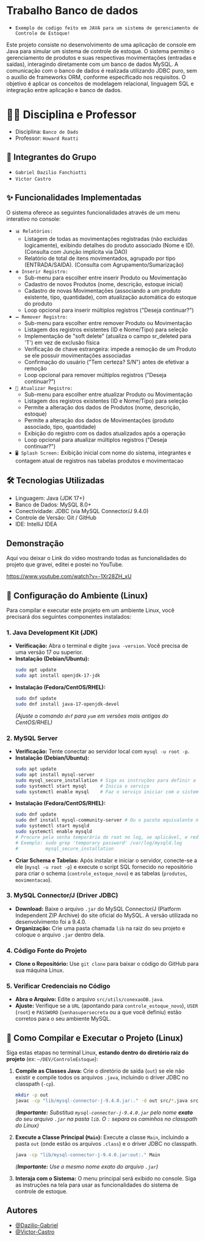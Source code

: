 # Trabalho Banco de dados
- `Exemplo de codigo feito em JAVA para um sistema de gerenciamento de Controle de Estoque!`

Este projeto consiste no desenvolvimento de uma aplicação de console em Java para simular um sistema de controle de estoque. O sistema permite o gerenciamento de produtos e suas respectivas movimentações (entradas e saídas), interagindo diretamente com um banco de dados MySQL. A comunicação com o banco de dados é realizada utilizando JDBC puro, sem o auxílio de frameworks ORM, conforme especificado nos requisitos. O objetivo é aplicar os conceitos de modelagem relacional, linguagem SQL e integração entre aplicação e banco de dados.

# 👨‍🏫 Disciplina e Professor

- Disciplina: `Banco de Dads`
- Professor: `Howard Roatti`
## 👥 Integrantes do Grupo

- `Gabriel Dazilio Fanchiotti`
- `Victor Castro`

## ✨ Funcionalidades Implementadas

O sistema oferece as seguintes funcionalidades através de um menu interativo no console:

- `📊 Relatórios:`
  - Listagem de todas as movimentações registradas (não excluídas logicamente), exibindo detalhes do produto associado (Nome e ID). (Consulta com Junção implícita via DAO)
  - Relatório de total de itens movimentados, agrupado por tipo (ENTRADA/SAIDA). (Consulta com Agrupamento/Sumarização)
- `➕ Inserir Registro:`
  - Sub-menu para escolher entre inserir Produto ou Movimentação
  - Cadastro de novos Produtos (nome, descrição, estoque inicial)
  - Cadastro de novas Movimentações (associando a um produto existente, tipo, quantidade), com atualização automática do estoque do produto
  - Loop opcional para inserir múltiplos registros ("Deseja continuar?")
- `➖ Remover Registro:`
  - Sub-menu para escolher entre remover Produto ou Movimentação
  - Listagem dos registros existentes (ID e Nome/Tipo) para seleção
  - Implementação de "soft delete" (atualiza o campo sr_deleted para 'T') em vez de exclusão física
  - Verificação de chave estrangeira: impede a remoção de um Produto se ele possuir movimentações associadas
  - Confirmação do usuário ("Tem certeza? S/N") antes de efetivar a remoção
  - Loop opcional para remover múltiplos registros ("Deseja continuar?")
- `🔄 Atualizar Registro:`
  - Sub-menu para escolher entre atualizar Produto ou Movimentação
  - Listagem dos registros existentes (ID e Nome/Tipo) para seleção
  - Permite a alteração dos dados de Produtos (nome, descrição, estoque)
  - Permite a alteração dos dados de Movimentações (produto associado, tipo, quantidade)
  - Exibição do registro com os dados atualizados após a operação
  - Loop opcional para atualizar múltiplos registros ("Deseja continuar?")
- `🖥️ Splash Screen:` Exibição inicial com nome do sistema, integrantes e contagem atual de registros nas tabelas produtos e movimentacao

## 🛠️ Tecnologias Utilizadas

- Linguagem: Java (JDK 17+)
- Banco de Dados: MySQL 8.0+
- Conectividade: JDBC (via MySQL Connector/J 9.4.0)
- Controle de Versão: Git / GitHub
- IDE: IntelliJ IDEA

## Demonstração

Aqui vou deixar o Link do video mostrando todas as funcionalidades do projeto que gravei, editei e postei no YouTube.

https://www.youtube.com/watch?v=-1Xr28ZH_xU

## 💾 Configuração do Ambiente (Linux)

Para compilar e executar este projeto em um ambiente Linux, você precisará dos seguintes componentes instalados:

### 1. Java Development Kit (JDK)

* **Verificação:** Abra o terminal e digite `java -version`. Você precisa de uma versão 17 ou superior.
* **Instalação (Debian/Ubuntu):**
    ```bash
    sudo apt update
    sudo apt install openjdk-17-jdk 
    ```
* **Instalação (Fedora/CentOS/RHEL):**
    ```bash
    sudo dnf update 
    sudo dnf install java-17-openjdk-devel 
    ```
    *(Ajuste o comando `dnf` para `yum` em versões mais antigas do CentOS/RHEL)*

### 2. MySQL Server

* **Verificação:** Tente conectar ao servidor local com `mysql -u root -p`.
* **Instalação (Debian/Ubuntu):**
    ```bash
    sudo apt update
    sudo apt install mysql-server
    sudo mysql_secure_installation # Siga as instruções para definir a senha do root
    sudo systemctl start mysql     # Inicia o serviço
    sudo systemctl enable mysql    # Faz o serviço iniciar com o sistema
    ```
* **Instalação (Fedora/CentOS/RHEL):**
    ```bash
    sudo dnf update
    sudo dnf install mysql-community-server # Ou o pacote equivalente na sua distro
    sudo systemctl start mysqld
    sudo systemctl enable mysqld
    # Procure pela senha temporária do root no log, se aplicável, e redefina-a.
    # Exemplo: sudo grep 'temporary password' /var/log/mysqld.log
    #          mysql_secure_installation 
    ```
* **Criar Schema e Tabelas:** Após instalar e iniciar o servidor, conecte-se a ele (`mysql -u root -p`) e execute o script SQL fornecido no repositório para criar o schema (`controle_estoque_novo`) e as tabelas (`produtos`, `movimentacao`).

### 3. MySQL Connector/J (Driver JDBC)

* **Download:** Baixe o arquivo `.jar` do MySQL Connector/J (Platform Independent ZIP Archive) do site oficial do MySQL. A versão utilizada no desenvolvimento foi a 9.4.0.
* **Organização:** Crie uma pasta chamada `lib` na raiz do seu projeto e coloque o arquivo `.jar` dentro dela.

### 4. Código Fonte do Projeto

* **Clone o Repositório:** Use `git clone` para baixar o código do GitHub para sua máquina Linux.

### 5. Verificar Credenciais no Código

* **Abra o Arquivo:** Edite o arquivo `src/utils/conexaoDB.java`.
* **Ajuste:** Verifique se a `URL` (apontando para `controle_estoque_novo`), `USER` (`root`) e `PASSWORD` (`senhasupersecreta` ou a que você definiu) estão corretos para o seu ambiente MySQL.

## 🚀 Como Compilar e Executar o Projeto (Linux)

Siga estas etapas no terminal Linux, **estando dentro do diretório raiz do projeto** (ex: `~/DEV/ControleEstoque`):

1.  **Compile as Classes Java:**
    Crie o diretório de saída (`out`) se ele não existir e compile todos os arquivos `.java`, incluindo o driver JDBC no classpath (`-cp`).
    ```bash
    mkdir -p out
    javac -cp "lib/mysql-connector-j-9.4.0.jar:." -d out src/*.java src/dao/*.java src/entidades/*.java src/utils/*.java
    ```
    *(**Importante:** Substitua `mysql-connector-j-9.4.0.jar` pelo nome **exato** do seu arquivo `.jar` na pasta `lib`. O `:` separa os caminhos no classpath do Linux)*

2.  **Execute a Classe Principal (`Main`):**
    Execute a classe `Main`, incluindo a pasta `out` (onde estão os arquivos `.class`) e o driver JDBC no classpath.
    ```bash
    java -cp "lib/mysql-connector-j-9.4.0.jar:out:." Main
    ```
    *(**Importante:** Use o mesmo nome exato do arquivo `.jar`)*

3.  **Interaja com o Sistema:**
    O menu principal será exibido no console. Siga as instruções na tela para usar as funcionalidades do sistema de controle de estoque.


## Autores

- [@Dazilio-Gabriel](https://github.com/Dazilio-Gabriel)
- [@Victor-Castro]()
